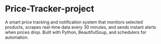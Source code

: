 # Price-Tracker-project
A smart price tracking and notification system that monitors selected products, scrapes real-time data every 30 minutes, and sends instant alerts when prices drop. Built with Python, BeautifulSoup, and schedulers for automation.
